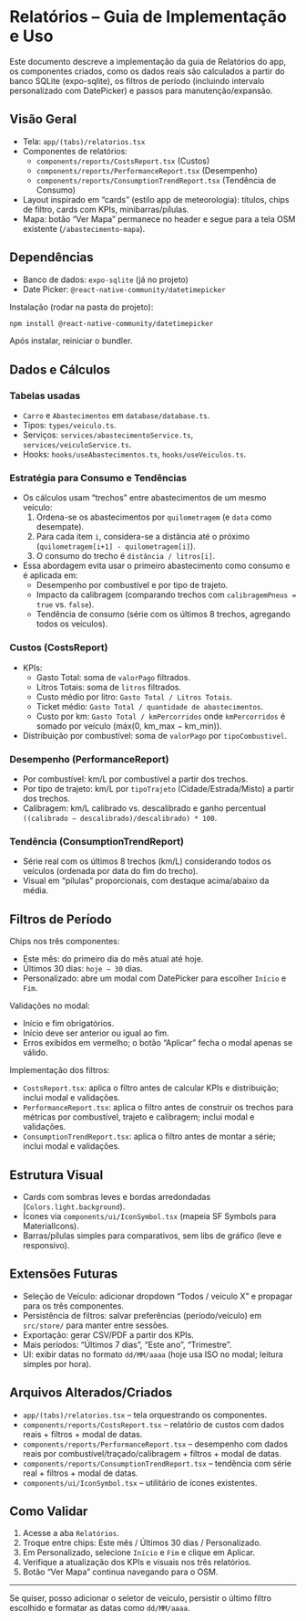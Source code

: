 # Relatórios – Guia de Implementação e Uso

Este documento descreve a implementação da guia de Relatórios do app, os componentes criados, como os dados reais são calculados a partir do banco SQLite (expo-sqlite), os filtros de período (incluindo intervalo personalizado com DatePicker) e passos para manutenção/expansão.

## Visão Geral

- Tela: `app/(tabs)/relatorios.tsx`
- Componentes de relatórios:
  - `components/reports/CostsReport.tsx` (Custos)
  - `components/reports/PerformanceReport.tsx` (Desempenho)
  - `components/reports/ConsumptionTrendReport.tsx` (Tendência de Consumo)
- Layout inspirado em “cards” (estilo app de meteorologia): títulos, chips de filtro, cards com KPIs, minibarras/pílulas.
- Mapa: botão “Ver Mapa” permanece no header e segue para a tela OSM existente (`/abastecimento-mapa`).

## Dependências

- Banco de dados: `expo-sqlite` (já no projeto)
- Date Picker: `@react-native-community/datetimepicker`

Instalação (rodar na pasta do projeto):

```bash
npm install @react-native-community/datetimepicker
```

Após instalar, reiniciar o bundler.

## Dados e Cálculos

### Tabelas usadas
- `Carro` e `Abastecimentos` em `database/database.ts`.
- Tipos: `types/veiculo.ts`.
- Serviços: `services/abastecimentoService.ts`, `services/veiculoService.ts`.
- Hooks: `hooks/useAbastecimentos.ts`, `hooks/useVeiculos.ts`.

### Estratégia para Consumo e Tendências
- Os cálculos usam “trechos” entre abastecimentos de um mesmo veículo:
  1. Ordena-se os abastecimentos por `quilometragem` (e `data` como desempate).
  2. Para cada item `i`, considera-se a distância até o próximo (`quilometragem[i+1] - quilometragem[i]`).
  3. O consumo do trecho é `distância / litros[i]`.
- Essa abordagem evita usar o primeiro abastecimento como consumo e é aplicada em:
  - Desempenho por combustível e por tipo de trajeto.
  - Impacto da calibragem (comparando trechos com `calibragemPneus = true` vs. `false`).
  - Tendência de consumo (série com os últimos 8 trechos, agregando todos os veículos).

### Custos (CostsReport)
- KPIs:
  - Gasto Total: soma de `valorPago` filtrados.
  - Litros Totais: soma de `litros` filtrados.
  - Custo médio por litro: `Gasto Total / Litros Totais`.
  - Ticket médio: `Gasto Total / quantidade de abastecimentos`.
  - Custo por km: `Gasto Total / kmPercorridos` onde `kmPercorridos` é somado por veículo (máx(0, km_max − km_min)).
- Distribuição por combustível: soma de `valorPago` por `tipoCombustivel`.

### Desempenho (PerformanceReport)
- Por combustível: km/L por combustível a partir dos trechos.
- Por tipo de trajeto: km/L por `tipoTrajeto` (Cidade/Estrada/Misto) a partir dos trechos.
- Calibragem: km/L calibrado vs. descalibrado e ganho percentual `((calibrado − descalibrado)/descalibrado) * 100`.

### Tendência (ConsumptionTrendReport)
- Série real com os últimos 8 trechos (km/L) considerando todos os veículos (ordenada por data do fim do trecho).
- Visual em “pílulas” proporcionais, com destaque acima/abaixo da média.

## Filtros de Período

Chips nos três componentes:
- Este mês: do primeiro dia do mês atual até hoje.
- Últimos 30 dias: `hoje − 30` dias.
- Personalizado: abre um modal com DatePicker para escolher `Início` e `Fim`.

Validações no modal:
- Início e fim obrigatórios.
- Início deve ser anterior ou igual ao fim.
- Erros exibidos em vermelho; o botão “Aplicar” fecha o modal apenas se válido.

Implementação dos filtros:
- `CostsReport.tsx`: aplica o filtro antes de calcular KPIs e distribuição; inclui modal e validações.
- `PerformanceReport.tsx`: aplica o filtro antes de construir os trechos para métricas por combustível, trajeto e calibragem; inclui modal e validações.
- `ConsumptionTrendReport.tsx`: aplica o filtro antes de montar a série; inclui modal e validações.

## Estrutura Visual

- Cards com sombras leves e bordas arredondadas (`Colors.light.background`).
- Ícones via `components/ui/IconSymbol.tsx` (mapeia SF Symbols para MaterialIcons).
- Barras/pílulas simples para comparativos, sem libs de gráfico (leve e responsivo).

## Extensões Futuras

- Seleção de Veículo: adicionar dropdown “Todos / veículo X” e propagar para os três componentes.
- Persistência de filtros: salvar preferências (período/veículo) em `src/store/` para manter entre sessões.
- Exportação: gerar CSV/PDF a partir dos KPIs.
- Mais períodos: “Últimos 7 dias”, “Este ano”, “Trimestre”.
- UI: exibir datas no formato `dd/MM/aaaa` (hoje usa ISO no modal; leitura simples por hora).

## Arquivos Alterados/Criados

- `app/(tabs)/relatorios.tsx` – tela orquestrando os componentes.
- `components/reports/CostsReport.tsx` – relatório de custos com dados reais + filtros + modal de datas.
- `components/reports/PerformanceReport.tsx` – desempenho com dados reais por combustível/traçado/calibragem + filtros + modal de datas.
- `components/reports/ConsumptionTrendReport.tsx` – tendência com série real + filtros + modal de datas.
- `components/ui/IconSymbol.tsx` – utilitário de ícones existentes.

## Como Validar

1. Acesse a aba `Relatórios`.
2. Troque entre chips: Este mês / Últimos 30 dias / Personalizado.
3. Em Personalizado, selecione `Início` e `Fim` e clique em Aplicar.
4. Verifique a atualização dos KPIs e visuais nos três relatórios.
5. Botão “Ver Mapa” continua navegando para o OSM.

---

Se quiser, posso adicionar o seletor de veículo, persistir o último filtro escolhido e formatar as datas como `dd/MM/aaaa`.

